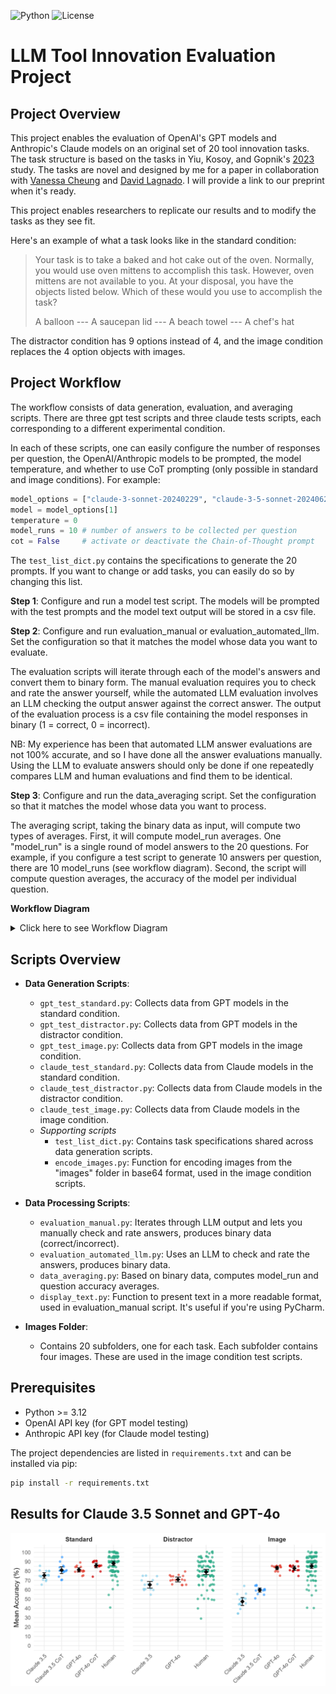 ![Python](https://img.shields.io/badge/python-v3.12+-blue.svg)
![License](https://img.shields.io/badge/license-MIT-green.svg)

# LLM Tool Innovation Evaluation Project

## Project Overview
This project enables the evaluation of OpenAI's GPT models and Anthropic's Claude models on an original set of 20 tool innovation tasks. The task structure is based on the tasks in Yiu, Kosoy, and Gopnik's [2023](https://journals.sagepub.com/doi/10.1177/17456916231201401) study. The tasks are novel and designed by me for a paper in collaboration with [Vanessa Cheung](https://scholar.google.com/citations?user=_9RYSjEAAAAJ&hl=en) and [David Lagnado](https://scholar.google.com.sg/citations?user=AMb1WywAAAAJ&hl=en). I will provide a link to our preprint when it's ready. 

This project enables researchers to replicate our results and to modify the tasks as they see fit.

Here's an example of what a task looks like in the standard condition:

>Your task is to take a baked and hot cake out of the oven. Normally, you would use oven mittens to accomplish this task. However, oven mittens are not available to you. At your disposal, you have the objects listed below. Which of these would you use to accomplish the task?
>
>A balloon --- A saucepan lid --- A beach towel --- A chef's hat

The distractor condition has 9 options instead of 4, and the image condition replaces the 4 option objects with images.


## Project Workflow
The workflow consists of data generation, evaluation, and averaging scripts. There are three gpt test scripts and three claude tests scripts, each corresponding to a different experimental condition.

In each of these scripts, one can easily configure the number of responses per question, the OpenAI/Anthropic models to be prompted, the model temperature, and whether to use CoT prompting (only possible in standard and image conditions). For example:

```python
model_options = ["claude-3-sonnet-20240229", "claude-3-5-sonnet-20240620"]
model = model_options[1]
temperature = 0
model_runs = 10 # number of answers to be collected per question
cot = False     # activate or deactivate the Chain-of-Thought prompt
```

The `test_list_dict.py` contains the specifications to generate the 20 prompts. If you want to change or add tasks, you can easily do so by changing this list.

**Step 1**: Configure and run a model test script. The models will be prompted with the test prompts and the model text output will be stored in a csv file. 

**Step 2**: Configure and run evaluation_manual or evaluation_automated_llm. Set the configuration so that it matches the model whose data you want to evaluate. 

The evaluation scripts will iterate through each of the model's answers and convert them to binary form. The manual evaluation requires you to check and rate the answer yourself, while the automated LLM evaluation involves an LLM checking the output answer against the correct answer. The output of the evaluation process is a csv file containing the model responses in binary (1 = correct, 0 = incorrect). 

NB: My experience has been that automated LLM answer evaluations are not 100% accurate, and so I have done all the answer evaluations manually. Using the LLM to evaluate answers should only be done if one repeatedly compares LLM and human evaluations and find them to be identical. 

**Step 3**: Configure and run the data_averaging script. Set the configuration so that it matches the model whose data you want to process. 

The averaging script, taking the binary data as input, will compute two types of averages. First, it will compute model_run averages. One "model_run" is a single round of model answers to the 20 questions. For example, if you configure a test script to generate 10 answers per question, there are 10 model_runs (see workflow diagram). Second, the script will compute question averages, the accuracy of the model per individual question. 


**Workflow Diagram**
<br>
<details>
<summary>Click here to see Workflow Diagram</summary>
<img src="workflow.png" alt="Workflow Diagram"/>
</details>


## Scripts Overview
- **Data Generation Scripts**:
  - `gpt_test_standard.py`: Collects data from GPT models in the standard condition.
  - `gpt_test_distractor.py`: Collects data from GPT models in the distractor condition.
  - `gpt_test_image.py`: Collects data from GPT models in the image condition.
  - `claude_test_standard.py`: Collects data from Claude models in the standard condition.
  - `claude_test_distractor.py`: Collects data from Claude models in the distractor condition.
  - `claude_test_image.py`: Collects data from Claude models in the image condition.
  - *Supporting scripts*
    - `test_list_dict.py`: Contains task specifications shared across data generation scripts.
    - `encode_images.py`: Function for encoding images from the "images" folder in base64 format, used in the image condition scripts.

- **Data Processing Scripts**:
  - `evaluation_manual.py`: Iterates through LLM output and lets you manually check and rate answers, produces binary data (correct/incorrect).
  - `evaluation_automated_llm.py`: Uses an LLM to check and rate the answers, produces binary data.
  - `data_averaging.py`: Based on binary data, computes model_run and question accuracy averages.
  - `display_text.py`: Function to present text in a more readable format, used in evaluation_manual script. It's useful if you're using PyCharm.

- **Images Folder**:
  - Contains 20 subfolders, one for each task. Each subfolder contains four images. These are used in the image condition test scripts.


## Prerequisites
* Python >= 3.12
* OpenAI API key (for GPT model testing)
* Anthropic API key (for Claude model testing)

The project dependencies are listed in `requirements.txt` and can be installed via pip:
```bash
pip install -r requirements.txt
```

## Results for Claude 3.5 Sonnet and GPT-4o 
![](results_claude3-5_and_gpt-4o.png)
